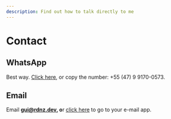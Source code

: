 ```yaml
---
description: Find out how to talk directly to me
---
```


# Contact

## WhatsApp

Best way. [Click here](https://wa.me/5547991700573), or copy the number: +55 (47) 9 9170-0573.

## Email

Email **gui@rdnz.dev, o**r [click here](mailto:gui@rdnz.dev) to go to your e-mail app.

